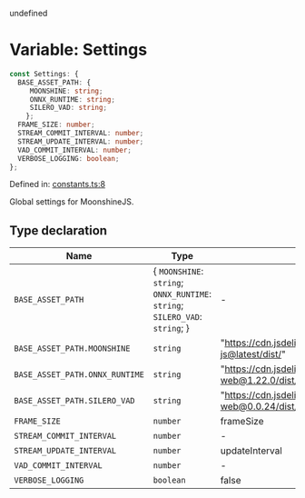 undefined
# Variable: Settings

```ts
const Settings: {
  BASE_ASSET_PATH: {
     MOONSHINE: string;
     ONNX_RUNTIME: string;
     SILERO_VAD: string;
    };
  FRAME_SIZE: number;
  STREAM_COMMIT_INTERVAL: number;
  STREAM_UPDATE_INTERVAL: number;
  VAD_COMMIT_INTERVAL: number;
  VERBOSE_LOGGING: boolean;
};
```

Defined in: [constants.ts:8](https://github.com/moonshine-ai/moonshine-js/blob/main/src/constants.ts#L8)

Global settings for MoonshineJS.

## Type declaration

| Name | Type | Default value | Defined in |
| ------ | ------ | ------ | ------ |
| <a id="base_asset_path"></a> `BASE_ASSET_PATH` | \{ `MOONSHINE`: `string`; `ONNX_RUNTIME`: `string`; `SILERO_VAD`: `string`; \} | - | [constants.ts:13](https://github.com/moonshine-ai/moonshine-js/blob/main/src/constants.ts#L13) |
| `BASE_ASSET_PATH.MOONSHINE` | `string` | "https://cdn.jsdelivr.net/npm/@usefulsensors/moonshine-js@latest/dist/" | [constants.ts:14](https://github.com/moonshine-ai/moonshine-js/blob/main/src/constants.ts#L14) |
| `BASE_ASSET_PATH.ONNX_RUNTIME` | `string` | "https://cdn.jsdelivr.net/npm/onnxruntime-web@1.22.0/dist/" | [constants.ts:15](https://github.com/moonshine-ai/moonshine-js/blob/main/src/constants.ts#L15) |
| `BASE_ASSET_PATH.SILERO_VAD` | `string` | "https://cdn.jsdelivr.net/npm/@ricky0123/vad-web@0.0.24/dist/" | [constants.ts:16](https://github.com/moonshine-ai/moonshine-js/blob/main/src/constants.ts#L16) |
| <a id="frame_size"></a> `FRAME_SIZE` | `number` | frameSize | [constants.ts:9](https://github.com/moonshine-ai/moonshine-js/blob/main/src/constants.ts#L9) |
| <a id="stream_commit_interval"></a> `STREAM_COMMIT_INTERVAL` | `number` | - | [constants.ts:11](https://github.com/moonshine-ai/moonshine-js/blob/main/src/constants.ts#L11) |
| <a id="stream_update_interval"></a> `STREAM_UPDATE_INTERVAL` | `number` | updateInterval | [constants.ts:10](https://github.com/moonshine-ai/moonshine-js/blob/main/src/constants.ts#L10) |
| <a id="vad_commit_interval"></a> `VAD_COMMIT_INTERVAL` | `number` | - | [constants.ts:12](https://github.com/moonshine-ai/moonshine-js/blob/main/src/constants.ts#L12) |
| <a id="verbose_logging"></a> `VERBOSE_LOGGING` | `boolean` | false | [constants.ts:18](https://github.com/moonshine-ai/moonshine-js/blob/main/src/constants.ts#L18) |

